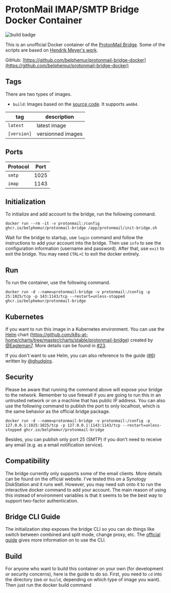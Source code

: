 # ProtonMail IMAP/SMTP Bridge Docker Container

![build badge](https://github.com/belphemur/protonmail-bridge-docker/workflows/build%20from%20source/badge.svg)

This is an unofficial Docker container of the [ProtonMail Bridge](https://protonmail.com/bridge/). Some of the scripts are based on [Hendrik Meyer's work](https://gitlab.com/T4cC0re/protonmail-bridge-docker).

GitHub: [https://github.com/belphemur/protonmail-bridge-docker](https://github.com/belphemur/protonmail-bridge-docker)

## Tags

There are two types of images.
 - `build`: Images based on the [source code](https://github.com/ProtonMail/proton-bridge). It supports `amd64`.

tag | description
 -- | --
`latest` | latest image
`[version]` | versionned images

## Ports
Protocol | Port
 -- | --
`smtp` | 1025
`imap` | 1143

## Initialization

To initialize and add account to the bridge, run the following command.

```
docker run --rm -it -v protonmail:/config ghcr.io/belphemur/protonmail-bridge /app/protonmail/init-bridge.sh
```

Wait for the bridge to startup, use `login` command and follow the instructions to add your account into the bridge. Then use `info` to see the configuration information (username and password). After that, use `exit` to exit the bridge. You may need `CTRL+C` to exit the docker entirely.

## Run

To run the container, use the following command.

```
docker run -d --name=protonmail-bridge -v protonmail:/config -p 25:1025/tcp -p 143:1143/tcp --restart=unless-stopped ghcr.io/belphemur/protonmail-bridge
```

## Kubernetes

If you want to run this image in a Kubernetes environment. You can use the [Helm](https://helm.sh/) chart (https://github.com/k8s-at-home/charts/tree/master/charts/stable/protonmail-bridge) created by [@Eagleman7](https://github.com/Eagleman7). More details can be found in [#23](https://github.com/belphemur/protonmail-bridge-docker/issues/23).

If you don't want to use Helm, you can also reference to the guide ([#6](https://github.com/belphemur/protonmail-bridge-docker/issues/6)) written by [@ghudgins](https://github.com/ghudgins).

## Security

Please be aware that running the command above will expose your bridge to the network. Remember to use firewall if you are going to run this in an untrusted network or on a machine that has public IP address. You can also use the following command to publish the port to only localhost, which is the same behavior as the official bridge package.

```
docker run -d --name=protonmail-bridge -v protonmail:/config -p 127.0.0.1:1025:1025/tcp -p 127.0.0.1:1143:1143/tcp --restart=unless-stopped ghcr.io/belphemur/protonmail-bridge
```

Besides, you can publish only port 25 (SMTP) if you don't need to receive any email (e.g. as a email notification service).

## Compatibility

The bridge currently only supports some of the email clients. More details can be found on the official website. I've tested this on a Synology DiskStation and it runs well. However, you may need ssh onto it to run the interactive docker command to add your account. The main reason of using this instead of environment variables is that it seems to be the best way to support two-factor authentication.

## Bridge CLI Guide

The initialization step exposes the bridge CLI so you can do things like switch between combined and split mode, change proxy, etc. The [official guide](https://protonmail.com/support/knowledge-base/bridge-cli-guide/) gives more information on to use the CLI.

## Build

For anyone who want to build this container on your own (for development or security concerns), here is the guide to do so. First, you need to `cd` into the directory (`deb` or `build`, depending on which type of image you want). Then just run the docker build command


